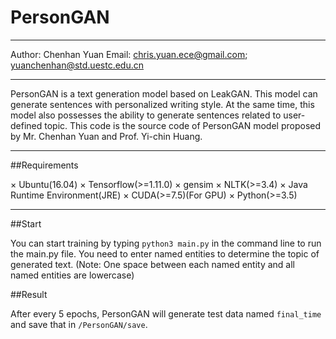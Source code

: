 # PersonGAN

*******************************************************************************************************************************
Author: Chenhan Yuan
Email: chris.yuan.ece@gmail.com; yuanchenhan@std.uestc.edu.cn 
*******************************************************************************************************************************
PersonGAN is a text generation model based on LeakGAN. This model can generate sentences with personalized writing style. 
At the same time, this model also possesses the ability to generate sentences related to user-defined topic.
This code is the source code of PersonGAN model proposed by Mr. Chenhan Yuan and Prof. Yi-chin Huang. 
*******************************************************************************************************************************
##Requirements

× Ubuntu(16.04)
× Tensorflow(>=1.11.0)
× gensim
× NLTK(>=3.4)
× Java Runtime Environment(JRE)
× CUDA(>=7.5)(For GPU)
× Python(>=3.5)

********************************************************************************************************************************
##Start

You can start training by typing `python3 main.py` in the command line to run the main.py file.
You need to enter named entities to determine the topic of generated text. (Note: One space between each named entity and all named entities are lowercase)

##Result

After every 5 epochs, PersonGAN will generate test data named `final_time` and save that in `/PersonGAN/save`.
